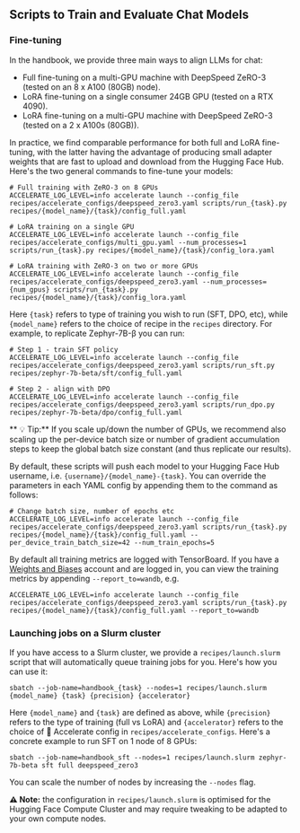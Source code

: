 
## Scripts to Train and Evaluate Chat Models

### Fine-tuning

In the handbook, we provide three main ways to align LLMs for chat:

- Full fine-tuning on a multi-GPU machine with DeepSpeed ZeRO-3 (tested on an 8 x A100 (80GB) node).
- LoRA fine-tuning on a single consumer 24GB GPU (tested on a RTX 4090).
- LoRA fine-tuning on a multi-GPU machine with DeepSpeed ZeRO-3 (tested on a 2 x A100s (80GB)).

In practice, we find comparable performance for both full and LoRA fine-tuning, with the latter having the advantage of producing small adapter weights that are fast to upload and download from the Hugging Face Hub. Here's the two general commands to fine-tune your models:

```shell
# Full training with ZeRO-3 on 8 GPUs
ACCELERATE_LOG_LEVEL=info accelerate launch --config_file recipes/accelerate_configs/deepspeed_zero3.yaml scripts/run_{task}.py recipes/{model_name}/{task}/config_full.yaml

# LoRA training on a single GPU
ACCELERATE_LOG_LEVEL=info accelerate launch --config_file recipes/accelerate_configs/multi_gpu.yaml --num_processes=1 scripts/run_{task}.py recipes/{model_name}/{task}/config_lora.yaml

# LoRA training with ZeRO-3 on two or more GPUs
ACCELERATE_LOG_LEVEL=info accelerate launch --config_file recipes/accelerate_configs/deepspeed_zero3.yaml --num_processes={num_gpus} scripts/run_{task}.py recipes/{model_name}/{task}/config_lora.yaml
```

Here `{task}` refers to type of training you wish to run (SFT, DPO, etc), while `{model_name}` refers to the choice of recipe in the `recipes` directory. For example, to replicate Zephyr-7B-β you can run:

```shell
# Step 1 - train SFT policy
ACCELERATE_LOG_LEVEL=info accelerate launch --config_file recipes/accelerate_configs/deepspeed_zero3.yaml scripts/run_sft.py recipes/zephyr-7b-beta/sft/config_full.yaml

# Step 2 - align with DPO
ACCELERATE_LOG_LEVEL=info accelerate launch --config_file recipes/accelerate_configs/deepspeed_zero3.yaml scripts/run_dpo.py recipes/zephyr-7b-beta/dpo/config_full.yaml
```

** 💡 Tip:** If you scale up/down the number of GPUs, we recommend also scaling up the per-device batch size or number of gradient accumulation steps to keep the global batch size constant (and thus replicate our results).

By default, these scripts will push each model to your Hugging Face Hub username, i.e. `{username}/{model_name}-{task}`. You can override the parameters in each YAML config by appending them to the command as follows:

```shell
# Change batch size, number of epochs etc
ACCELERATE_LOG_LEVEL=info accelerate launch --config_file recipes/accelerate_configs/deepspeed_zero3.yaml scripts/run_{task}.py recipes/{model_name}/{task}/config_full.yaml --per_device_train_batch_size=42 --num_train_epochs=5
```

By default all training metrics are logged with TensorBoard. If you have a [Weights and Biases](https://wandb.ai/site) account and are logged in, you can view the training metrics by appending `--report_to=wandb`, e.g.

```shell
ACCELERATE_LOG_LEVEL=info accelerate launch --config_file recipes/accelerate_configs/deepspeed_zero3.yaml scripts/run_{task}.py recipes/{model_name}/{task}/config_full.yaml --report_to=wandb
```

### Launching jobs on a Slurm cluster

If you have access to a Slurm cluster, we provide a `recipes/launch.slurm` script that will automatically queue training jobs for you. Here's how you can use it:

```shell
sbatch --job-name=handbook_{task} --nodes=1 recipes/launch.slurm {model_name} {task} {precision} {accelerator}
```

Here `{model_name}` and `{task}` are defined as above, while `{precision}` refers to the type of training (full vs LoRA) and `{accelerator}` refers to the choice of 🤗 Accelerate config in `recipes/accelerate_configs`. Here's a concrete example to run SFT on 1 node of 8 GPUs:

```shell
sbatch --job-name=handbook_sft --nodes=1 recipes/launch.slurm zephyr-7b-beta sft full deepspeed_zero3
```

You can scale the number of nodes by increasing the `--nodes` flag.

**⚠️ Note:** the configuration in `recipes/launch.slurm` is optimised for the Hugging Face Compute Cluster and may require tweaking to be adapted to your own compute nodes.